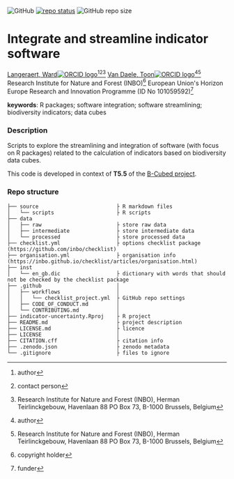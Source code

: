 <!-- badges: start -->
![GitHub](https://img.shields.io/github/license/b-cubed-eu/integrate-indicator-software)
[![repo status](https://www.repostatus.org/badges/latest/wip.svg)](https://www.repostatus.org/#wip)
![GitHub repo size](https://img.shields.io/github/repo-size/b-cubed-eu/integrate-indicator-software)
<!-- badges: end -->

# Integrate and streamline indicator software

[Langeraert, Ward![ORCID logo](https://info.orcid.org/wp-content/uploads/2019/11/orcid_16x16.png)](https://orcid.org/0000-0002-5900-8109)[^aut][^cre][^INBO]
[Van Daele, Toon![ORCID logo](https://info.orcid.org/wp-content/uploads/2019/11/orcid_16x16.png)](https://orcid.org/0000-0002-1362-853X)[^aut][^INBO]
Research Institute for Nature and Forest (INBO)[^cph]
European Union's Horizon Europe Research and Innovation Programme (ID No 101059592)[^fnd]

[^cph]: copyright holder
[^fnd]: funder
[^aut]: author
[^cre]: contact person
[^INBO]: Research Institute for Nature and Forest (INBO), Herman Teirlinckgebouw, Havenlaan 88 PO Box 73, B-1000 Brussels, Belgium

**keywords**: R packages; software integration; software streamlining; biodiversity indicators; data cubes

<!-- community: b3 -->

### Description

<!-- description: start -->
Scripts to explore the streamlining and integration of software (with focus on R packages) related to the calculation of indicators based on biodiversity data cubes.
<!-- description: end -->

This code is developed in context of **T5.5** of the [B-Cubed project](https://b-cubed.eu/).

### Repo structure

```
├── source                         ├ R markdown files
│   └── scripts                    ├ R scripts
├── data
│   ├── raw                        ├ store raw data
│   ├── intermediate               ├ store intermediate data
│   └── processed                  ├ store processed data
├── checklist.yml                  ├ options checklist package (https://github.com/inbo/checklist)
├── organisation.yml               ├ organisation info (https://inbo.github.io/checklist/articles/organisation.html)
├── inst
│   └── en_gb.dic                  ├ dictionary with words that should not be checked by the checklist package
├── .github                        │ 
│   ├── workflows                  │ 
│   │   └── checklist_project.yml  ├ GitHub repo settings
│   ├── CODE_OF_CONDUCT.md         │ 
│   └── CONTRIBUTING.md            │
├── indicator-uncertainty.Rproj    ├ R project
├── README.md                      ├ project description
├── LICENSE.md                     ├ licence
├── LICENSE                        │
├── CITATION.cff                   ├ citation info
├── .zenodo.json                   ├ zenodo metadata
└── .gitignore                     ├ files to ignore
```
